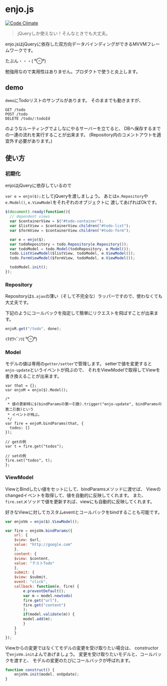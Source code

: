 # enjo.js

[![Code Climate](https://codeclimate.com/github/matsu-chara/enjo.js/badges/gpa.svg)](https://codeclimate.com/github/matsu-chara/enjo.js)

> jQueryしか使えない！そんなときでも大丈夫。

enjo.jsはjQueryに依存した双方向データバインディングができるMVVMフレームワークです。

たぶん・・・( ⁰⊖⁰)

勉強用なので実用性はありません。プロダクトで使うと炎上します。

## demo

`demo`にTodoリストのサンプルがあります。
そのままでも動きますが、

```
GET /todo
POST /todo
DELETE /todo/:todoId
```

のようなルーティングでよしなにやるサーバーを立てると、
DBへ保存するまでの一連の流れを実行することが出来ます。
(Repository内のコメントアウトを適宜外す必要があります。)

## 使い方

### 初期化

enjoはjQueryに依存しているので

`var e = enjo($);`としてjQueryを渡しましょう。
あとは`e.Repository`や`e.Model()`, `e.ViewModel`をそれぞれのオブジェクトに
渡してあげればOkです。

```javascript
$(document).ready(function(){
  // dependent views
  var $containerView = $("#todo-container");
  var $listView = $containerView.children("#todo-list");
  var $formView = $containerView.children("#todo-form");

  var e = enjo($);
  var todoRepository = todo.Repository(e.Repository());
  var todoModel = todo.Model(todoRepository, e.Model());
  todo.ListViewModel($listView, todoModel, e.ViewModel());
  todo.FormViewModel($formView, todoModel, e.ViewModel());

  todoModel.init();
});
```

### Repository

Repositoryは`$.ajax`の薄い（そして不完全な）ラッパーですので、使わなくても大丈夫です。

下記のようにコールバックを指定して簡単にリクエストを飛ばすことが出来ます。

```javascript
enjoR.get("/todo", done);
```

ｲﾁｵｳﾍﾞﾝﾘ( ⁰⊖⁰)

### Model

モデルの値は専用の`getter/setter`で管理します。
setterで値を変更すると`enjo-update`というイベントが飛ぶので、
それをViewModelで取得してViewを書き換えることが出来ます。

```
var that = {};
var enjoM = enjo($).Model();

/*
 * 値の更新時に$(bindParamsの第一引数).trigger("enjo-update", bindParamsの第二引数)という
 * イベントが飛ぶ。
 */
var fire = enjoM.bindParams(that, {
  todos: []
});

// getの例
var t = fire.get("todos");

// setの例
fire.set("todos", t);
};
```

### ViewModel

ViewとBindしたい値をセットにして、bindParamsメソッドに渡せば、
Viewのchangedイベントを取得して、値を自動的に反映してくれます。
また、`fire.set`メソッドで値を更新すれば、viewにも自動的に反映してくれます。

好きなViewに対してカスタムeventとコールバックをbindすることも可能です。


```javascript
var enjoVm = enjo($).ViewModel();

var fire = enjoVm.bindParams({
    url: {
    $view: $url,
    value: "http://google.com"
    },
    content: {
    $view: $content,
    value: "テストTodo"
    },
    submit: {
    $view: $submit,
    event: "click",
    callback: function(e, fire) {
        e.preventDefault();
        var m = model.newtodo(
        fire.get("url"),
        fire.get("content")
        );
        if(model.validate(m)) {
        model.add(m);
        }
    }
    }
});
```

Viewからの変更ではなくてモデルの変更を受け取りたい場合は、
constructorで`enjoVm.init`よんであげましょう。
変更を受け取りたいモデルと、コールバックを渡すと、
モデルの変更のたびにコールバックが呼ばれます。

```javascript
function construct() {
    enjoVm.init(model, onUpdate);
}
```
